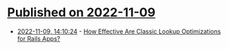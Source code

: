 # [Published on 2022-11-09](index.md)

* [2022-11-09, 14:10:24](https://news.ycombinator.com/item?id=33531816) - [How Effective Are Classic Lookup Optimizations for Rails Apps?](https://stefan-marr.de/2022/11/how-effective-are-classic-lookup-optimizations-for-rails-apps/)
